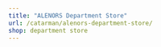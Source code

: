 ```yaml
---
title: "ALENORS Department Store"
url: /catarman/alenors-department-store/
shop: department store
---
```

